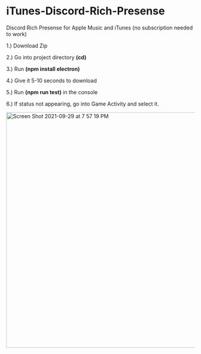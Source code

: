 # iTunes-Discord-Rich-Presense
Discord Rich Presense for Apple Music and iTunes (no subscription needed to work)

1.) Download Zip

2.) Go into project directory **(cd)**

3.) Run **(npm install electron)**

4.) Give it 5-10 seconds to download

5.) Run **(npm run test)** in the console

6.) If status not appearing, go into Game Activity and select it.



<img width="628" alt="Screen Shot 2021-09-29 at 7 57 19 PM" src="https://user-images.githubusercontent.com/71937946/135364229-8e4b9b76-5b30-4695-86b2-9898a3fe88fc.png">
